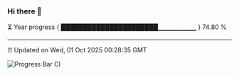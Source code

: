 ### Hi there 👋

⏳ Year progress { ██████████████████████▁▁▁▁▁▁▁▁ } 74.80 %

---

⏰ Updated on Wed, 01 Oct 2025 00:28:35 GMT

![Progress Bar CI](https://github.com/liununu/liununu/workflows/Progress%20Bar%20CI/badge.svg)
